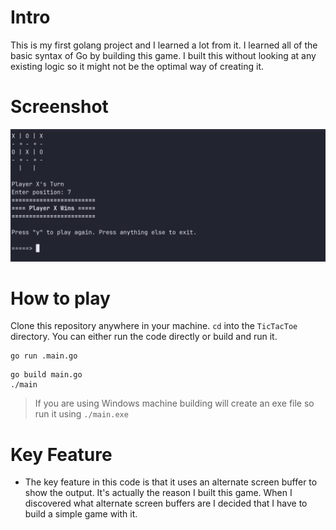 # Intro

This is my first golang project and I learned a lot from it. I learned all of the basic syntax of Go by building this game. I built this without looking at any existing logic so it might not be the optimal way of creating it.

# Screenshot

![](screenshot.png)

# How to play

Clone this repository anywhere in your machine. `cd` into the `TicTacToe` directory. You can either run the code directly or build and run it.

```
go run .main.go
```

```
go build main.go
./main
```

> If you are using Windows machine building will create an exe file so run it using `./main.exe`

# Key Feature

- The key feature in this code is that it uses an alternate screen buffer to show the output. It's actually the reason I built this game. When I discovered what alternate screen buffers are I decided that I have to build a simple game with it.
